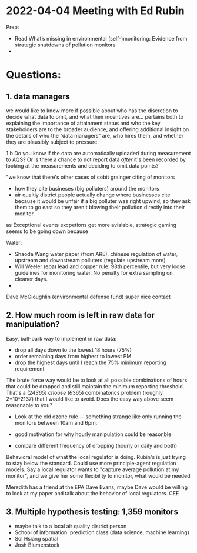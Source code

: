 # 2022-04-04 Meeting with Ed Rubin

Prep:
- Read What’s missing in environmental (self-)monitoring: Evidence from strategic shutdowns of pollution monitors
-

# Questions:
## 1. data managers
we would like to know more if possible about who has the discretion to decide what data to omit, and what their incentives are... pertains both to explaining the importance of attainment status and who the key stakeholders are to the broader audience, and offering additional insight on the details of who the “data managers” are, who hires them, and whether they are plausibly subject to pressure.


1.b Do you know if the data are automatically uploaded during measurement to AQS? Or is there a chance to not report data *after* it's been recorded by looking at the measurements and deciding to omit data points?



"we know that there's other cases of 
cobit grainger citing of monitors
- how they cite busineses (big polluters) around the monitors
- air qualtiy district people actually change where businesses cite because it would be unfair if a big polluter was right upwind, so they ask them to go east so they aren't blowing their pollution directly into their monitor.

as Exceptional events excpetions get more avialable, strategic gaming seems to be going down because



Water:
- Shaoda Wang water paper (from ARE), chinese regulation of water, upstream and downstream polluters (regulate upstream more)
- Will Weeler (epa) lead and copper rule: 98th percentile, but very loose guidelines for monitoring water. No penalty for extra sampling on cleaner days.
- 

Dave McGloughlin (environmental defense fund) super nice contact


## 2. How much room is left in raw data for manipulation?
Easy, ball-park way to implement in raw data: 
- drop all days down to the lowest 18 hours (75%)
- order remaining days from highest to lowest PM
- drop the highest days until I reach the 75% minimum reporting requirement

The brute force way would be to look at all possible combinations of hours that could be dropped and still maintain the minimum reporting threshold. That's a (24*365) choose (6*365) combinatorics problem (roughly 2*10^2137) that I would like to avoid. Does the easy way above seem reasonable to you?

* Look at the old ozone rule -- something strange like only running the monitors between 10am and 6pm.
 - good motivation for why hourly manipulation could be reasonble

* compare different frequency of dropping (hourly or daily and both)



Behavioral model of what the local regulator is doing. Rubin's is just trying to stay below the standard. Could use more principle-agent regulation models. Say a local regulator wants to "capture average pollution at my monitor", and we give her some flexibility to monitor, what would be needed 


Meredith has a friend at the EPA Dave Evans, maybe Dave would be willing to look at my paper and talk about the behavior of local regulators.
CEE


## 3. Multiple hypothesis testing: 1,359 monitors













- maybe talk to a local air quality district person
- School of information: prediction class (data science, machine learning)
- Sol Hsiang spatial
- Josh Blumenstock









